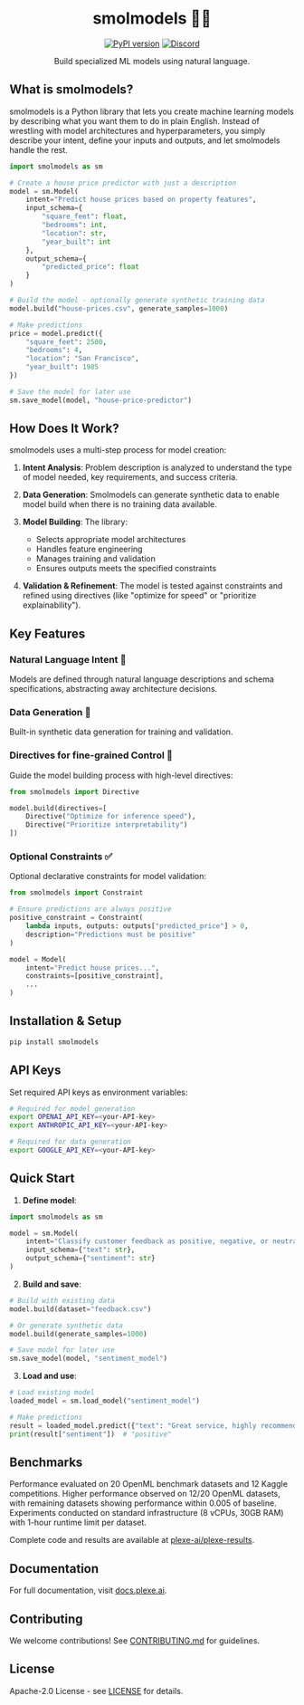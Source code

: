 <div align="center">

# smolmodels 🤖✨

[![PyPI version](https://img.shields.io/pypi/v/smolmodels.svg)](https://pypi.org/project/smolmodels/)
[![Discord](https://img.shields.io/discord/1300920499886358529?logo=discord&logoColor=white)](https://discord.gg/3czW7BMj)

Build specialized ML models using natural language.

</div>

## What is smolmodels?

smolmodels is a Python library that lets you create machine learning models by describing what you want them to do in plain English. Instead of wrestling with model architectures and hyperparameters, you simply describe your intent, define your inputs and outputs, and let smolmodels handle the rest.

```python
import smolmodels as sm

# Create a house price predictor with just a description
model = sm.Model(
    intent="Predict house prices based on property features",
    input_schema={
        "square_feet": float,
        "bedrooms": int,
        "location": str,
        "year_built": int
    },
    output_schema={
        "predicted_price": float
    }
)

# Build the model - optionally generate synthetic training data
model.build("house-prices.csv", generate_samples=1000)

# Make predictions
price = model.predict({
    "square_feet": 2500,
    "bedrooms": 4,
    "location": "San Francisco",
    "year_built": 1985
})

# Save the model for later use
sm.save_model(model, "house-price-predictor")
```

## How Does It Work?

smolmodels uses a multi-step process for model creation:

1. **Intent Analysis**: Problem description is analyzed to understand the type of model needed, key requirements, and success criteria.

2. **Data Generation**:  Smolmodels can generate synthetic data to enable model build when there is no training data available.

3. **Model Building**: The library:
   - Selects appropriate model architectures
   - Handles feature engineering
   - Manages training and validation
   - Ensures outputs meets the specified constraints

4. **Validation & Refinement**: The model is tested against constraints and refined using directives (like "optimize for speed" or "prioritize explainability").

## Key Features

### Natural Language Intent 📝
Models are defined through natural language descriptions and schema specifications, abstracting away architecture decisions.

### Data Generation 🎲
Built-in synthetic data generation for training and validation.

### Directives for fine-grained Control 🎯
Guide the model building process with high-level directives:
```python
from smolmodels import Directive

model.build(directives=[
    Directive("Optimize for inference speed"),
    Directive("Prioritize interpretability")
])
```

### Optional Constraints ✅
Optional declarative constraints for model validation:
```python
from smolmodels import Constraint

# Ensure predictions are always positive
positive_constraint = Constraint(
    lambda inputs, outputs: outputs["predicted_price"] > 0,
    description="Predictions must be positive"
)

model = Model(
    intent="Predict house prices...",
    constraints=[positive_constraint],
    ...
)
```

## Installation & Setup

```bash
pip install smolmodels
```

## API Keys

Set required API keys as environment variables:

```bash
# Required for model generation
export OPENAI_API_KEY=<your-API-key>
export ANTHROPIC_API_KEY=<your-API-key>

# Required for data generation
export GOOGLE_API_KEY=<your-API-key>
```

## Quick Start

1. **Define model**:
```python
import smolmodels as sm

model = sm.Model(
    intent="Classify customer feedback as positive, negative, or neutral",
    input_schema={"text": str},
    output_schema={"sentiment": str}
)
```

2. **Build and save**:
```python
# Build with existing data
model.build(dataset="feedback.csv")

# Or generate synthetic data
model.build(generate_samples=1000)

# Save model for later use
sm.save_model(model, "sentiment_model")
```

3. **Load and use**:
```python
# Load existing model
loaded_model = sm.load_model("sentiment_model")

# Make predictions
result = loaded_model.predict({"text": "Great service, highly recommend!"})
print(result["sentiment"])  # "positive"
```

## Benchmarks

Performance evaluated on 20 OpenML benchmark datasets and 12 Kaggle competitions. Higher performance observed on 12/20 OpenML datasets, with remaining datasets showing performance within 0.005 of baseline. Experiments conducted on standard infrastructure (8 vCPUs, 30GB RAM) with 1-hour runtime limit per dataset.

Complete code and results are available at [plexe-ai/plexe-results](https://github.com/plexe-ai/plexe-results).

## Documentation

For full documentation, visit [docs.plexe.ai](https://docs.plexe.ai).

## Contributing

We welcome contributions! See [CONTRIBUTING.md](CONTRIBUTING.md) for guidelines.

## License

Apache-2.0 License - see [LICENSE](LICENSE) for details.
